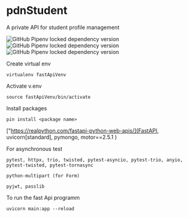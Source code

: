 # pdnStudent
A private API for student profile management

<img alt="GitHub Pipenv locked dependency version" src="https://img.shields.io/github/pipenv/locked/dependency-version/DrMadhushan/pdnStudent/fastapi"> 
<img alt="GitHub Pipenv locked dependency version" src="https://img.shields.io/github/pipenv/locked/dependency-version/DrMadhushan/pdnStudent/uvicorn?color=blue&logoColor=blue"> 
<img alt="GitHub Pipenv locked dependency version" src="https://img.shields.io/github/pipenv/locked/dependency-version/DrMadhushan/pdnStudent/pymongo?color=g&logoColor=blue">


Create virtual env

    virtualenv fastApiVenv

Activate v.env

    source fastApiVenv/bin/activate

Install packages

    pin install <package name>

["https://realpython.com/fastapi-python-web-apis/](FastAPI, uvicorn[standard], pymongo, motor==2.5.1 )

For asynchronous test

```pytest, httpx, trio, twisted, pytest-asyncio, pytest-trio, anyio, pytest-twisted, pytest-tornasync```

```python-multipart (for Form)```

```pyjwt, passlib```

To run the fast Api programm

    uvicorn main:app --reload

